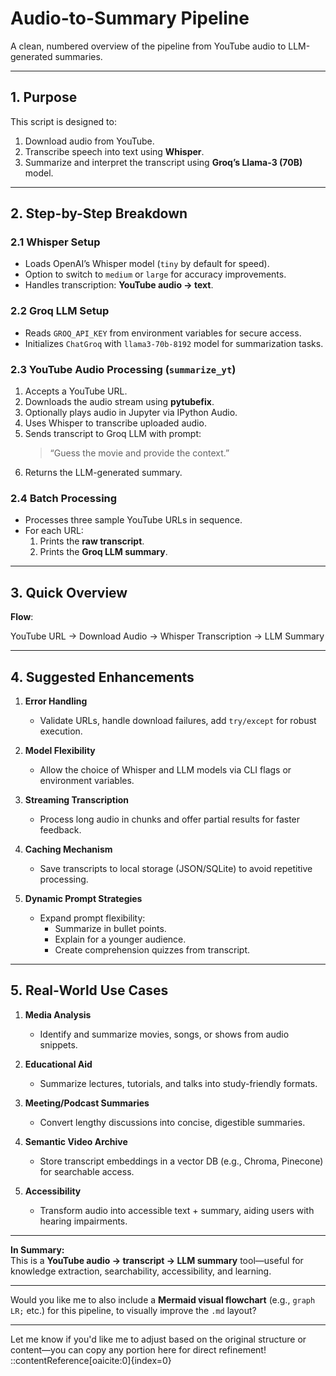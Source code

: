 #  Audio-to-Summary Pipeline

A clean, numbered overview of the pipeline from YouTube audio to LLM-generated summaries.

---

## 1. Purpose

This script is designed to:
1. Download audio from YouTube.
2. Transcribe speech into text using **Whisper**.
3. Summarize and interpret the transcript using **Groq’s Llama-3 (70B)** model.

---

## 2. Step-by-Step Breakdown

### 2.1 Whisper Setup
- Loads OpenAI’s Whisper model (`tiny` by default for speed).
- Option to switch to `medium` or `large` for accuracy improvements.
- Handles transcription: **YouTube audio → text**.

### 2.2 Groq LLM Setup
- Reads `GROQ_API_KEY` from environment variables for secure access.
- Initializes `ChatGroq` with `llama3-70b-8192` model for summarization tasks.

### 2.3 YouTube Audio Processing (`summarize_yt`)
1. Accepts a YouTube URL.
2. Downloads the audio stream using **pytubefix**.
3. Optionally plays audio in Jupyter via IPython Audio.
4. Uses Whisper to transcribe uploaded audio.
5. Sends transcript to Groq LLM with prompt:
   > “Guess the movie and provide the context.”
6. Returns the LLM-generated summary.

### 2.4 Batch Processing
- Processes three sample YouTube URLs in sequence.
- For each URL:
  1. Prints the **raw transcript**.
  2. Prints the **Groq LLM summary**.

---

## 3. Quick Overview

**Flow**:


YouTube URL → Download Audio → Whisper Transcription → LLM Summary


---

## 4. Suggested Enhancements

1. **Error Handling**
   - Validate URLs, handle download failures, add `try/except` for robust execution.

2. **Model Flexibility**
   - Allow the choice of Whisper and LLM models via CLI flags or environment variables.

3. **Streaming Transcription**
   - Process long audio in chunks and offer partial results for faster feedback.

4. **Caching Mechanism**
   - Save transcripts to local storage (JSON/SQLite) to avoid repetitive processing.

5. **Dynamic Prompt Strategies**
   - Expand prompt flexibility:
     - Summarize in bullet points.
     - Explain for a younger audience.
     - Create comprehension quizzes from transcript.

---

## 5. Real-World Use Cases

1. **Media Analysis**
   - Identify and summarize movies, songs, or shows from audio snippets.

2. **Educational Aid**
   - Summarize lectures, tutorials, and talks into study-friendly formats.

3. **Meeting/Podcast Summaries**
   - Convert lengthy discussions into concise, digestible summaries.

4. **Semantic Video Archive**
   - Store transcript embeddings in a vector DB (e.g., Chroma, Pinecone) for searchable access.

5. **Accessibility**
   - Transform audio into accessible text + summary, aiding users with hearing impairments.

---

**In Summary:**  
This is a **YouTube audio → transcript → LLM summary** tool—useful for knowledge extraction, searchability, accessibility, and learning.  

---

Would you like me to also include a **Mermaid visual flowchart** (e.g., `graph LR;` etc.) for this pipeline, to visually improve the `.md` layout?

---

Let me know if you'd like me to adjust based on the original structure or content—you can copy any portion here for direct refinement!
::contentReference[oaicite:0]{index=0}




